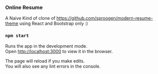 ### Online Resume
A Naive Kind of clone of https://github.com/sproogen/modern-resume-theme using React and Bootstrap only :) 

### `npm start`

Runs the app in the development mode.\
Open [http://localhost:3000](http://localhost:3000) to view it in the browser.

The page will reload if you make edits.\
You will also see any lint errors in the console.

